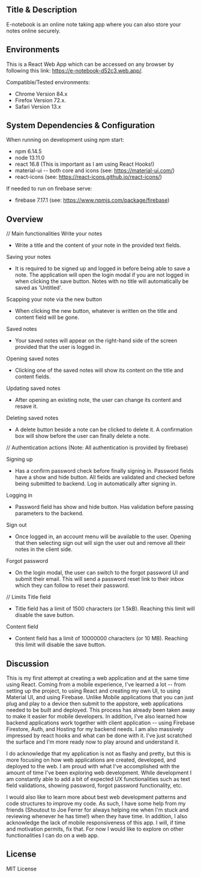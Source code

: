 ## Title & Description

E-notebook is an online note taking app where you can also store your notes online securely.

## Environments

This is a React Web App which can be accessed on any browser by following this link: https://e-notebook-d52c3.web.app/.

Compatible/Tested environments:
- Chrome Version 84.x
- Firefox Version 72.x.
- Safari Version 13.x

## System Dependencies & Configuration

When running on development using npm start:
- npm 6.14.5
- node 13.11.0
- react 16.8 (This is important as I am using React Hooks!)
- material-ui -- both core and icons (see: https://material-ui.com/)
- react-icons (see: https://react-icons.github.io/react-icons/)

If needed to run on firebase serve:
- firebase 7.17.1 (see: https://www.npmjs.com/package/firebase)

## Overview

// Main functionalities
Write your notes
- Write a title and the content of your note in the provided text fields.

Saving your notes
- It is required to be signed up and logged in before being able to save a note. The application will open the login modal if you are not logged in when clicking the save button. Notes with no title will automatically be saved as 'Untitled'.

Scapping your note via the new button
- When clicking the new button, whatever is written on the title and content field will be gone.

Saved notes
- Your saved notes will appear on the right-hand side of the screen provided that the user is logged in.

Opening saved notes
- Clicking one of the saved notes will show its content on the title and content fields.

Updating saved notes
- After opening an existing note, the user can change its content and resave it.

Deleting saved notes
- A delete button beside a note can be clicked to delete it. A confirmation box will show before the user can finally delete a note.

// Authentication actions
(Note: All authentication is provided by firebase)

Signing up
- Has a confirm password check before finally signing in. Password fields have a show and hide button. All fields are validated and checked before being submitted to backend. Log in automatically after signing in.

Logging in
- Password field has show and hide button. Has validation before passing parameters to the backend.

Sign out
- Once logged in, an account menu will be available to the user. Opening that then selecting sign out will sign the user out and remove all their notes in the client side.

Forgot password
- On the login modal, the user can switch to the forgot password UI and submit their email. This will send a password reset link to their inbox which they can follow to reset their password.

// Limits
Title field
- Title field has a limit of 1500 characters (or 1.5kB). Reaching this limit will disable the save button.

Content field
- Content field has a limit of 10000000 characters (or 10 MB). Reaching this limit will disable the save button.

## Discussion
This is my first attempt at creating a web application and at the same time using React. Coming from a mobile experience, I've learned a lot -- from setting up the project, to using React and creating my own UI, to using Material UI, and using Firebase. Unlike Mobile applications that you can just plug and play to a device then submit to the appstore, web applications needed to be built and deployed. This process has already been taken away to make it easier for mobile developers. In addition, I've also learned how backend applications work together with client application -- using Firebase Firestore, Auth, and Hosting for my backend needs. I am also massively impressed by react hooks and what can be done with it. I've just scratched the surface and I'm more ready now to play around and understand it.

I do acknowledge that my application is not as flashy and pretty, but this is more focusing on how web applications are created, developed, and deployed to the web. I am proud with what I've accomplished with the amount of time I've been exploring web development. While development I am constantly able to add a bit of expected UX functionalities such as text field validations, showing password, forgot password functionality, etc.

I would also like to learn more about best web development patterns and code structures to improve my code. As such, I have some help from my friends (Shoutout to Joe Ferrer for always helping me when I'm stuck and reviewing whenever he has time!) when they have time. In addition, I also acknowledge the lack of mobile responsiveness of this app. I will, if time and motivation permits, fix that. For now I would like to explore on other functionalities I can do on a web app.

## License
MIT License
